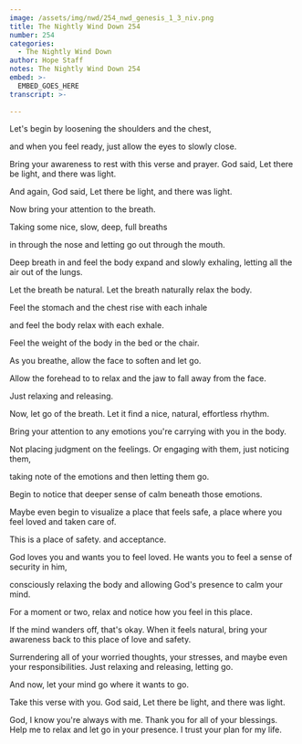 ```yaml
---
image: /assets/img/nwd/254_nwd_genesis_1_3_niv.png
title: The Nightly Wind Down 254
number: 254
categories:
  - The Nightly Wind Down
author: Hope Staff
notes: The Nightly Wind Down 254
embed: >-
  EMBED_GOES_HERE
transcript: >-
  
---
```

Let's begin by loosening the shoulders and the chest,

and when you feel ready, just allow the eyes to slowly close.

Bring your awareness to rest with this verse and prayer. God said, Let there be light, and there was light.

And again, God said, Let there be light, and there was light.

Now bring your attention to the breath.

Taking some nice, slow, deep, full breaths

in through the nose and letting go out through the mouth.

Deep breath in and feel the body expand and slowly exhaling, letting all the air out of the lungs.

Let the breath be natural. Let the breath naturally relax the body.

Feel the stomach and the chest rise with each inhale

and feel the body relax with each exhale.

Feel the weight of the body in the bed or the chair.

As you breathe, allow the face to soften and let go.

Allow the forehead to to relax and the jaw to fall away from the face.

Just relaxing and releasing.

Now, let go of the breath. Let it find a nice, natural, effortless rhythm.

Bring your attention to any emotions you're carrying with you in the body.

Not placing judgment on the feelings. Or engaging with them, just noticing them,

taking note of the emotions and then letting them go.

Begin to notice that deeper sense of calm beneath those emotions.

Maybe even begin to visualize a place that feels safe, a place where you feel loved and taken care of.

This is a place of safety. and acceptance.

God loves you and wants you to feel loved. He wants you to feel a sense of security in him,

consciously relaxing the body and allowing God's presence to calm your mind.

For a moment or two, relax and notice how you feel in this place.

If the mind wanders off, that's okay. When it feels natural, bring your awareness back to this place of love and safety.

Surrendering all of your worried thoughts, your stresses, and maybe even your responsibilities. Just relaxing and releasing, letting go.

And now, let your mind go where it wants to go.

Take this verse with you. God said, Let there be light, and there was light.

God, I know you're always with me. Thank you for all of your blessings. Help me to relax and let go in your presence. I trust your plan for my life.

